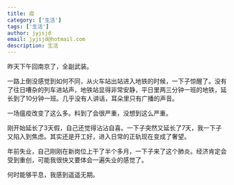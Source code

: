 ```yaml
---
title: 疫
category: ['生活']
tags: ['生活']
author: jyjsjd
email: jyjsjd@hotmail.com
description: 生活
---
```


昨天下午回南京了，全副武装。

一路上倒没感觉到如何不同，从火车站出站进入地铁的时候，一下子惊醒了。没有了往日嘈杂的列车进站声，地铁站显得非常安静，平日里两三分钟一班的地铁，延长到了10分钟一班。几乎没有人讲话，耳朵里只有广播的声音。

一场瘟疫改变了这么多。料到了会很严重，没想到这么严重。

刚开始延长了3天假，自己还觉得沾沾自喜。一下子突然又延长了7天，我一下子又陷入到焦虑。其实还是开工好，进入日常的正轨现在变成了奢望。

年前失业，自己刚刚在新岗位上干了半个多月，一下子来了这个肺炎。经济肯定会受到重创，可能我很快又要体会一遍失业的感觉了。

何时能够平息，我感到遥遥无期。


